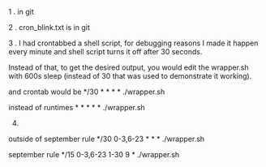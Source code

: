 1 . in git

2 . cron_blink.txt is in git

3 . I had crontabbed a shell script, for debugging reasons I made it happen every minute and shell script turns it off after 30 seconds. 

Instead of that, to get the desired output, you would edit the wrapper.sh with 600s sleep (instead of 30 that was used to demonstrate it working).

and crontab would be */30 * * * * ./wrapper.sh

instead of runtimes * * * * * ./wrapper.sh

4.

outside of september rule
*/30 0-3,6-23 * * * ./wrapper.sh

september rule
*/15 0-3,6-23 1-30 9 * ./wrapper.sh

